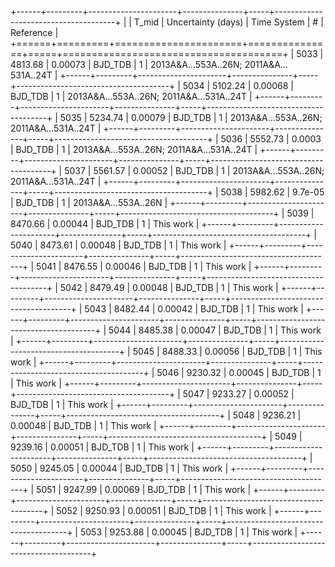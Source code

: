 +------+---------+----------------------+---------------+-----+--------------------------------------+
|      |   T_mid |   Uncertainty (days) | Time System   |   # | Reference                            |
+======+=========+======================+===============+=====+======================================+
| 5033 | 4813.68 |              0.00073 | BJD_TDB       |   1 | 2013A&A…553A..26N; 2011A&A…531A..24T |
+------+---------+----------------------+---------------+-----+--------------------------------------+
| 5034 | 5102.24 |              0.00068 | BJD_TDB       |   1 | 2013A&A…553A..26N; 2011A&A…531A..24T |
+------+---------+----------------------+---------------+-----+--------------------------------------+
| 5035 | 5234.74 |              0.00079 | BJD_TDB       |   1 | 2013A&A…553A..26N; 2011A&A…531A..24T |
+------+---------+----------------------+---------------+-----+--------------------------------------+
| 5036 | 5552.73 |              0.0003  | BJD_TDB       |   1 | 2013A&A…553A..26N; 2011A&A…531A..24T |
+------+---------+----------------------+---------------+-----+--------------------------------------+
| 5037 | 5561.57 |              0.00052 | BJD_TDB       |   1 | 2013A&A…553A..26N; 2011A&A…531A..24T |
+------+---------+----------------------+---------------+-----+--------------------------------------+
| 5038 | 5982.62 |              9.7e-05 | BJD_TDB       |   1 | 2013A&A...553A..26N                  |
+------+---------+----------------------+---------------+-----+--------------------------------------+
| 5039 | 8470.66 |              0.00044 | BJD_TDB       |   1 | This work                            |
+------+---------+----------------------+---------------+-----+--------------------------------------+
| 5040 | 8473.61 |              0.00048 | BJD_TDB       |   1 | This work                            |
+------+---------+----------------------+---------------+-----+--------------------------------------+
| 5041 | 8476.55 |              0.00046 | BJD_TDB       |   1 | This work                            |
+------+---------+----------------------+---------------+-----+--------------------------------------+
| 5042 | 8479.49 |              0.00048 | BJD_TDB       |   1 | This work                            |
+------+---------+----------------------+---------------+-----+--------------------------------------+
| 5043 | 8482.44 |              0.00042 | BJD_TDB       |   1 | This work                            |
+------+---------+----------------------+---------------+-----+--------------------------------------+
| 5044 | 8485.38 |              0.00047 | BJD_TDB       |   1 | This work                            |
+------+---------+----------------------+---------------+-----+--------------------------------------+
| 5045 | 8488.33 |              0.00056 | BJD_TDB       |   1 | This work                            |
+------+---------+----------------------+---------------+-----+--------------------------------------+
| 5046 | 9230.32 |              0.00045 | BJD_TDB       |   1 | This work                            |
+------+---------+----------------------+---------------+-----+--------------------------------------+
| 5047 | 9233.27 |              0.00052 | BJD_TDB       |   1 | This work                            |
+------+---------+----------------------+---------------+-----+--------------------------------------+
| 5048 | 9236.21 |              0.00048 | BJD_TDB       |   1 | This work                            |
+------+---------+----------------------+---------------+-----+--------------------------------------+
| 5049 | 9239.16 |              0.00051 | BJD_TDB       |   1 | This work                            |
+------+---------+----------------------+---------------+-----+--------------------------------------+
| 5050 | 9245.05 |              0.00044 | BJD_TDB       |   1 | This work                            |
+------+---------+----------------------+---------------+-----+--------------------------------------+
| 5051 | 9247.99 |              0.00069 | BJD_TDB       |   1 | This work                            |
+------+---------+----------------------+---------------+-----+--------------------------------------+
| 5052 | 9250.93 |              0.00051 | BJD_TDB       |   1 | This work                            |
+------+---------+----------------------+---------------+-----+--------------------------------------+
| 5053 | 9253.88 |              0.00045 | BJD_TDB       |   1 | This work                            |
+------+---------+----------------------+---------------+-----+--------------------------------------+
